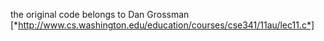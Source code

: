 the original code belongs to Dan Grossman
[*http://www.cs.washington.edu/education/courses/cse341/11au/lec11.c*]
